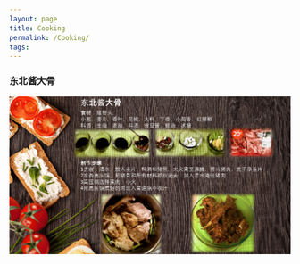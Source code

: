 ```yaml
---
layout: page
title: Cooking
permalink: /Cooking/
tags: 
---
```

### 东北酱大骨

![image](/images/cooking/cooking-1.png)